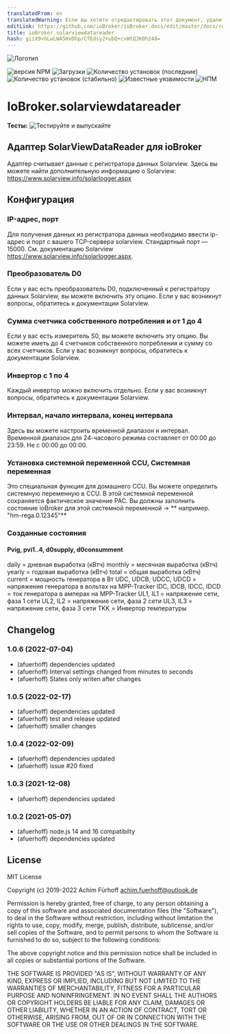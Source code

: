 ```yaml
---
translatedFrom: en
translatedWarning: Если вы хотите отредактировать этот документ, удалите поле «translatedFrom», в противном случае этот документ будет снова автоматически переведен
editLink: https://github.com/ioBroker/ioBroker.docs/edit/master/docs/ru/adapterref/iobroker.solarviewdatareader/README.md
title: ioBroker.solarviewdatareader
hash: giiX9+hLwLWA5HvDhp/CfEdsy2+ubQ+cvWtQJK0h248=
---
```

![Логотип](../../../en/adapterref/iobroker.solarviewdatareader/admin/solarviewdatareader.png)

![версия NPM](https://img.shields.io/npm/v/iobroker.solarviewdatareader.svg)
![Загрузки](https://img.shields.io/npm/dm/iobroker.solarviewdatareader.svg)
![Количество установок (последние)](https://iobroker.live/badges/solarviewdatareader-installed.svg)
![Количество установок (стабильно)](https://iobroker.live/badges/solarviewdatareader-stable.svg)
![Известные уязвимости](https://snyk.io/test/github/afuerhoff/ioBroker.solarviewdatareader/badge.svg)
![НПМ](https://nodei.co/npm/iobroker.solarviewdatareader.png?downloads=true)

# IoBroker.solarviewdatareader
**Тесты:** ![Тестируйте и выпускайте](https://github.com/afuerhoff/ioBroker.solarviewdatareader/workflows/Test%20and%20Release/badge.svg)

## Адаптер SolarViewDataReader для ioBroker
Адаптер считывает данные с регистратора данных Solarview.
Здесь вы можете найти дополнительную информацию о Solarview: https://www.solarview.info/solarlogger.aspx

## Конфигурация
### IP-адрес, порт
Для получения данных из регистратора данных необходимо ввести ip-адрес и порт с вашего TCP-сервера solarview.
Стандартный порт — 15000. См. документацию Solarview https://www.solarview.info/solarlogger.aspx.

### Преобразователь D0
Если у вас есть преобразователь D0, подключенный к регистратору данных Solarview, вы можете включить эту опцию.
Если у вас возникнут вопросы, обратитесь к документации Solarview.

### Сумма счетчика собственного потребления и от 1 до 4
Если у вас есть измеритель S0, вы можете включить эту опцию.
Вы можете иметь до 4 счетчиков собственного потребления и сумму со всех счетчиков.
Если у вас возникнут вопросы, обратитесь к документации Solarview.

### Инвертор с 1 по 4
Каждый инвертор можно включить отдельно.
Если у вас возникнут вопросы, обратитесь к документации Solarview.

### Интервал, начало интервала, конец интервала
Здесь вы можете настроить временной диапазон и интервал. Временной диапазон для 24-часового режима составляет от 00:00 до 23:59.
Не с 00:00 до 00:00.

### Установка системной переменной CCU, Системная переменная
Это специальная функция для домашнего CCU. Вы можете определить системную переменную в CCU.
В этой системной переменной сохраняется фактическое значение PAC.
Вы должны заполнить состояние ioBroker для этой системной переменной -> ** например. "hm-rega.0.12345"**

### Созданные состояния
#### Pvig, pvi1..4, d0supply, d0consumment
daily = дневная выработка (кВтч) monthly = месячная выработка (кВтч) yearly = годовая выработка (кВтч) total = общая выработка (кВтч) current = мощность генератора в Вт UDC, UDCB, UDCC, UDCD = напряжения генератора в вольтах на MPP-Tracker IDC, IDCB, IDCC, IDCD = ток генератора в амперах на MPP-Tracker UL1, IL1 = напряжение сети, фаза 1 сети UL2, IL2 = напряжение сети, фаза 2 сети UL3, IL3 = напряжение сети, фаза 3 сети TKK = Инвертор температуры

## Changelog
<!--
	Placeholder for the next version (at the beginning of the line):
	### __WORK IN PROGRESS__
-->
### 1.0.6 (2022-07-04)
* (afuerhoff) dependencies updated
* (afuerhoff) Interval settings changed from minutes to seconds
* (afuerhoff) States only writen after changes

### 1.0.5 (2022-02-17)
* (afuerhoff) dependencies updated
* (afuerhoff) test and release updated
* (afuerhoff) smaller changes

### 1.0.4 (2022-02-09)
* (afuerhoff) dependencies updated
* (afuerhoff) issue #20 fixed

### 1.0.3 (2021-12-08)
* (afuerhoff) dependencies updated

### 1.0.2 (2021-05-07)
* (afuerhoff) node.js 14 and 16 compatibilty
* (afuerhoff) dependencies updated

## License
MIT License

Copyright (c) 2019-2022 Achim Fürhoff <achim.fuerhoff@outlook.de>

Permission is hereby granted, free of charge, to any person obtaining a copy
of this software and associated documentation files (the "Software"), to deal
in the Software without restriction, including without limitation the rights
to use, copy, modify, merge, publish, distribute, sublicense, and/or sell
copies of the Software, and to permit persons to whom the Software is
furnished to do so, subject to the following conditions:

The above copyright notice and this permission notice shall be included in all
copies or substantial portions of the Software.

THE SOFTWARE IS PROVIDED "AS IS", WITHOUT WARRANTY OF ANY KIND, EXPRESS OR
IMPLIED, INCLUDING BUT NOT LIMITED TO THE WARRANTIES OF MERCHANTABILITY,
FITNESS FOR A PARTICULAR PURPOSE AND NONINFRINGEMENT. IN NO EVENT SHALL THE
AUTHORS OR COPYRIGHT HOLDERS BE LIABLE FOR ANY CLAIM, DAMAGES OR OTHER
LIABILITY, WHETHER IN AN ACTION OF CONTRACT, TORT OR OTHERWISE, ARISING FROM,
OUT OF OR IN CONNECTION WITH THE SOFTWARE OR THE USE OR OTHER DEALINGS IN THE
SOFTWARE.

